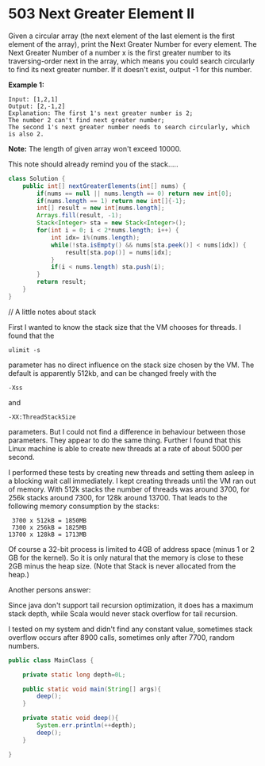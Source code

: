 # 503 Next Greater Element II

Given a circular array (the next element of the last element is the first element of the array), print the Next Greater Number for every element. The Next Greater Number of a number x is the first greater number to its traversing-order next in the array, which means you could search circularly to find its next greater number. If it doesn't exist, output -1 for this number.

**Example 1:**

```
Input: [1,2,1]
Output: [2,-1,2]
Explanation: The first 1's next greater number is 2; 
The number 2 can't find next greater number; 
The second 1's next greater number needs to search circularly, which is also 2.
```



**Note:** The length of given array won't exceed 10000.



This note should already remind you of the stack.....

```java
class Solution {
    public int[] nextGreaterElements(int[] nums) {
        if(nums == null || nums.length == 0) return new int[0];
        if(nums.length == 1) return new int[]{-1};
        int[] result = new int[nums.length];
        Arrays.fill(result, -1);
        Stack<Integer> sta = new Stack<Integer>();
        for(int i = 0; i < 2*nums.length; i++) {
            int idx= i%(nums.length);
            while(!sta.isEmpty() && nums[sta.peek()] < nums[idx]) {
                result[sta.pop()] = nums[idx];
            }
            if(i < nums.length) sta.push(i);
        }
        return result;
    }
}
```

// A little notes about stack



First I wanted to know the stack size that the VM chooses for threads. I found that the 

```
ulimit -s
```

parameter has no direct influence on the stack size chosen by the VM. The default is apparently 512kb, and can be changed freely with the 

```
-Xss
```

 and 

```
-XX:ThreadStackSize
```

 parameters. But I could not find a difference in behaviour between those parameters. They appear to do the same thing. Further I found that this Linux machine is able to create new threads at a rate of about 5000 per second.

I performed these tests by creating new threads and setting them asleep in a blocking wait call immediately. I kept creating threads until the VM ran out of memory. With 512k stacks the number of threads was around 3700, for 256k stacks around 7300, for 128k around 13700. That leads to the following memory consumption by the stacks:

```
 3700 x 512kB = 1850MB
 7300 x 256kB = 1825MB
13700 x 128kB = 1713MB
```

Of course a 32-bit process is limited to 4GB of address space (minus 1 or 2 GB for the kernel). So it is only natural that the memory is close to these 2GB minus the heap size. (Note that Stack is never allocated from the heap.)

Another persons answer:

Since java don't support tail recursion optimization, it does has a maximum stack depth, while Scala would never stack overflow for tail recursion.

I tested on my system and didn't find any constant value, sometimes stack overflow occurs after 8900 calls, sometimes only after 7700, random numbers.

```java
public class MainClass {

    private static long depth=0L;

    public static void main(String[] args){
        deep(); 
    }

    private static void deep(){
        System.err.println(++depth);
        deep();
    }

}
```